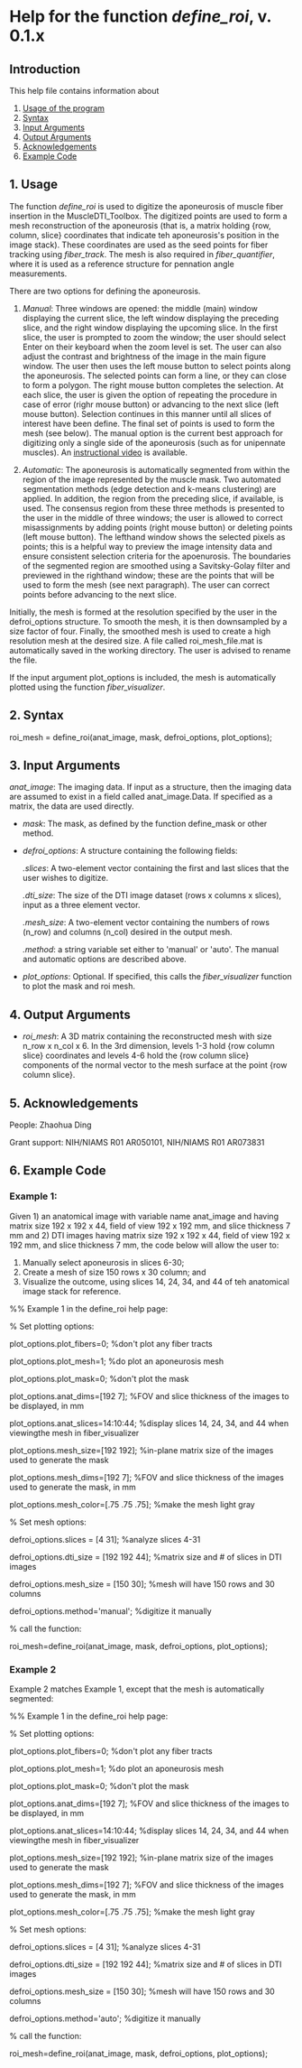 # Help for the function <i>define_roi</i>, v. 0.1.x

## Introduction

This help file contains information about
1) [Usage of the program](https://github.com/bdamon/MuscleDTI_Toolbox/blob/master/Help/Help%20for%20define_roi.md#1-usage)
2) [Syntax](https://github.com/bdamon/MuscleDTI_Toolbox/blob/master/Help/Help%20for%20define_roi.md#2-Syntax)
3) [Input Arguments](https://github.com/bdamon/MuscleDTI_Toolbox/blob/master/Help/Help%20for%20define_roi.md#3-Input-Arguments)
4) [Output Arguments](https://github.com/bdamon/MuscleDTI_Toolbox/blob/master/Help/Help%20for%20define_roi.md#4-Output-Arguments)
5) [Acknowledgements](https://github.com/bdamon/MuscleDTI_Toolbox/blob/master/Help/Help%20for%20define_roi.md#5-Acknowledgements)
6) [Example Code](https://github.com/bdamon/MuscleDTI_Toolbox/blob/master/Help/Help%20for%20define_roi.md#6-Example-Code)

## 1. Usage

The function <i>define_roi</i> is used to digitize the aponeurosis of muscle fiber insertion in the MuscleDTI_Toolbox.  The digitized points are used to form a mesh reconstruction of the aponeurosis (that is, a matrix holding {row, column, slice} coordinates that indicate teh aponeurosis's position in the image stack). These coordinates are used as the seed points for fiber tracking using <i>fiber_track</i>.  The mesh is also required in <i>fiber_quantifier</i>, where it is used as a reference structure for pennation angle measurements.

There are two options for defining the aponeurosis. 
1) <i>Manual</i>: Three windows are opened: the middle (main) window displaying the current slice, the left window displaying the preceding slice, and the right window displaying the upcoming slice. In the first slice, the user is prompted to zoom the window; the user should select Enter on their keyboard when the zoom level is set.  The user can also adjust the contrast and brightness of the image in the main figure window.  The user then uses the left mouse button to select points along the aponeurosis. The selected points can form a line, or they can close to form a polygon. The right mouse button completes the selection. At each slice, the user is given the option of repeating the procedure in case of error (righr mouse button) or advancing to the next slice (left mouse button).  Selection continues in this manner until all slices of interest have been define. The final set of points is used to form the mesh (see below). The manual option is the current best approach for digitizing only a single side of the aponeurosis (such as for unipennate muscles). An [instructional video](https://youtu.be/HfQeS_bruQM) is available.

2) <i>Automatic</i>: The aponeurosis is automatically segmented from within the region of the image represented by the muscle mask. Two automated segmentation methods (edge detection and k-means clustering) are applied. In addition, the region from the preceding slice, if available, is used.  The consensus region from these three methods is presented to the user in the middle of three windows; the user is allowed to correct misassignments by adding points (right mouse button) or deleting points (left mouse button). The lefthand window shows the selected pixels as points; this is a helpful way to preview the image intensity data and ensure consistent selection criteria for the apoenurosis. The boundaries of the segmented region are smoothed using a Savitsky-Golay filter and previewed in the righthand window; these are the points that will be used to form the mesh (see next paragraph).  The user can correct points before advancing to the next slice.

Initially, the mesh is formed at the resolution specified by the user in the defroi_options structure.  To smooth the mesh, it is then downsampled by a size factor of four. Finally, the smoothed mesh is used to create a high resolution mesh at the desired size. A file called roi_mesh_file.mat is automatically saved in the working directory. The user is advised to rename the file.

If the input argument plot_options is included, the mesh is automatically plotted using the function <i>fiber_visualizer</i>.

## 2. Syntax

roi_mesh = define_roi(anat_image, mask, defroi_options, plot_options);

## 3. Input Arguments
<i>anat_image</i>: The imaging data. If input as a structure, then the imaging data are assumed to exist in a field called anat_image.Data.  If specified as a matrix, the data are used directly.

* <i>mask</i>: The mask, as defined by the function define_mask or other method.

* <i>defroi_options</i>: A structure containing the following fields:

    <i>.slices</i>: A two-element vector containing the first and last slices that the user wishes to digitize.
  
    <i>.dti_size</i>: The size of the DTI image dataset (rows x columns x slices), input as a three element vector.
  
    <i>.mesh_size</i>: A two-element vector containing the numbers of rows (n_row) and columns (n_col) desired in the output mesh.
  
    <i>.method</i>: a string variable set either to 'manual' or 'auto'. The manual and automatic options are described above.

* <i>plot_options</i>: Optional. If specified, this calls the <i>fiber_visualizer</i> function to plot the mask and roi mesh.

## 4. Output Arguments
* <i>roi_mesh</i>: A 3D matrix containing the reconstructed mesh with size n_row x n_col x 6. In the 3rd dimension, levels 1-3 hold {row column slice} coordinates and levels 4-6 hold the {row column slice} components of the normal vector to the mesh surface at the point {row column slice}.
   
   
## 5. Acknowledgements

People: Zhaohua Ding

Grant support: NIH/NIAMS R01 AR050101, NIH/NIAMS R01 AR073831

## 6. Example Code


### Example 1:

Given 1) an anatomical image with variable name anat_image and having matrix size 192 x 192 x 44, field of view 192 x 192 mm, and slice thickness 7 mm and 2) DTI images having matrix size 192 x 192 x 44, field of view 192 x 192 mm, and slice thickness 7 mm, the code below will allow the user to:
  1) Manually select aponeurosis in slices 6-30;
  2) Create a mesh of size 150 rows x 30 column; and
  3) Visualize the outcome, using slices 14, 24, 34, and 44 of teh anatomical image stack for reference.

%% Example 1 in the define_roi help page:

% Set plotting options:

plot_options.plot_fibers=0;                         %don't plot any fiber tracts

plot_options.plot_mesh=1;                           %do plot an aponeurosis mesh

plot_options.plot_mask=0;                           %don't plot the mask

plot_options.anat_dims=[192 7];                     %FOV and slice thickness of the images to be displayed, in mm

plot_options.anat_slices=14:10:44;                  %display slices 14, 24, 34, and 44 when viewingthe mesh in fiber_visualizer

plot_options.mesh_size=[192 192];                   %in-plane matrix size of the images used to generate the mask

plot_options.mesh_dims=[192 7];                     %FOV and slice thickness of the images used to generate the mask, in mm

plot_options.mesh_color=[.75 .75 .75];              %make the mesh light gray

% Set mesh options:

defroi_options.slices = [4 31];                    %analyze slices 4-31

defroi_options.dti_size = [192 192 44];             %matrix size and # of slices in DTI images

defroi_options.mesh_size = [150 30];                %mesh will have 150 rows and 30 columns

defroi_options.method='manual';                     %digitize it manually

% call the function:

roi_mesh=define_roi(anat_image, mask, defroi_options, plot_options);


### Example 2

Example 2 matches Example 1, except that the mesh is automatically segmented:

%% Example 1 in the define_roi help page:

% Set plotting options:

plot_options.plot_fibers=0;                         %don't plot any fiber tracts

plot_options.plot_mesh=1;                           %do plot an aponeurosis mesh

plot_options.plot_mask=0;                           %don't plot the mask

plot_options.anat_dims=[192 7];                     %FOV and slice thickness of the images to be displayed, in mm

plot_options.anat_slices=14:10:44;                  %display slices 14, 24, 34, and 44 when viewingthe mesh in fiber_visualizer

plot_options.mesh_size=[192 192];                   %in-plane matrix size of the images used to generate the mask

plot_options.mesh_dims=[192 7];                     %FOV and slice thickness of the images used to generate the mask, in mm

plot_options.mesh_color=[.75 .75 .75];              %make the mesh light gray

% Set mesh options:

defroi_options.slices = [4 31];                    %analyze slices 4-31

defroi_options.dti_size = [192 192 44];             %matrix size and # of slices in DTI images

defroi_options.mesh_size = [150 30];                %mesh will have 150 rows and 30 columns

defroi_options.method='auto';                     %digitize it manually

% call the function:

roi_mesh=define_roi(anat_image, mask, defroi_options, plot_options);
